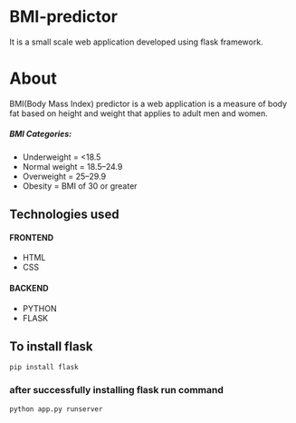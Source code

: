 # BMI-predictor
It is a small scale web application developed using flask framework.
# About
BMI(Body Mass Index) predictor is a web application is a measure of body fat based on height and weight that applies to adult men and women.

##### BMI Categories:
- Underweight = <18.5
- Normal weight = 18.5–24.9
- Overweight = 25–29.9
- Obesity = BMI of 30 or greater

## Technologies used
#### FRONTEND
- HTML
- CSS

#### BACKEND
- PYTHON
- FLASK
## To install flask
```
pip install flask
```
### after successfully installing flask run command
```
python app.py runserver
```

 
